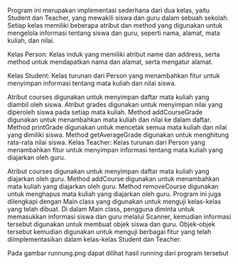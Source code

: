 Program ini merupakan implementasi sederhana dari dua kelas, yaitu Student dan Teacher, yang mewakili siswa dan guru dalam sebuah sekolah. Setiap kelas memiliki beberapa atribut dan method yang digunakan untuk mengelola informasi tentang siswa dan guru, seperti nama, alamat, mata kuliah, dan nilai.

Kelas Person: Kelas induk yang memiliki atribut name dan address, serta method untuk mendapatkan nama dan alamat, serta mengatur alamat.

Kelas Student: Kelas turunan dari Person yang menambahkan fitur untuk menyimpan informasi tentang mata kuliah dan nilai siswa.

Atribut courses digunakan untuk menyimpan daftar mata kuliah yang diambil oleh siswa.
Atribut grades digunakan untuk menyimpan nilai yang diperoleh siswa pada setiap mata kuliah.
Method addCourseGrade digunakan untuk menambahkan mata kuliah dan nilai ke dalam daftar.
Method printGrade digunakan untuk mencetak semua mata kuliah dan nilai yang dimiliki siswa.
Method getAverageGrade digunakan untuk menghitung rata-rata nilai siswa.
Kelas Teacher: Kelas turunan dari Person yang menambahkan fitur untuk menyimpan informasi tentang mata kuliah yang diajarkan oleh guru.

Atribut courses digunakan untuk menyimpan daftar mata kuliah yang diajarkan oleh guru.
Method addCourse digunakan untuk menambahkan mata kuliah yang diajarkan oleh guru.
Method removeCourse digunakan untuk menghapus mata kuliah yang diajarkan oleh guru.
Program ini juga dilengkapi dengan Main class yang digunakan untuk menguji kelas-kelas yang telah dibuat. Di dalam Main class, pengguna diminta untuk memasukkan informasi siswa dan guru melalui Scanner, kemudian informasi tersebut digunakan untuk membuat objek siswa dan guru. Objek-objek tersebut kemudian digunakan untuk menguji berbagai fitur yang telah diimplementasikan dalam kelas-kelas Student dan Teacher.

Pada gambar runnung.png dapat dilihat hasil running dari program tersebut
